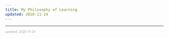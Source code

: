 ```yaml
---
title: My Philosophy of Learning
updated: 2020-11-24
---
```


---

<sup><sub><font color="#a6a6a6">updated: 2020-11-24</font></sub></sup>
